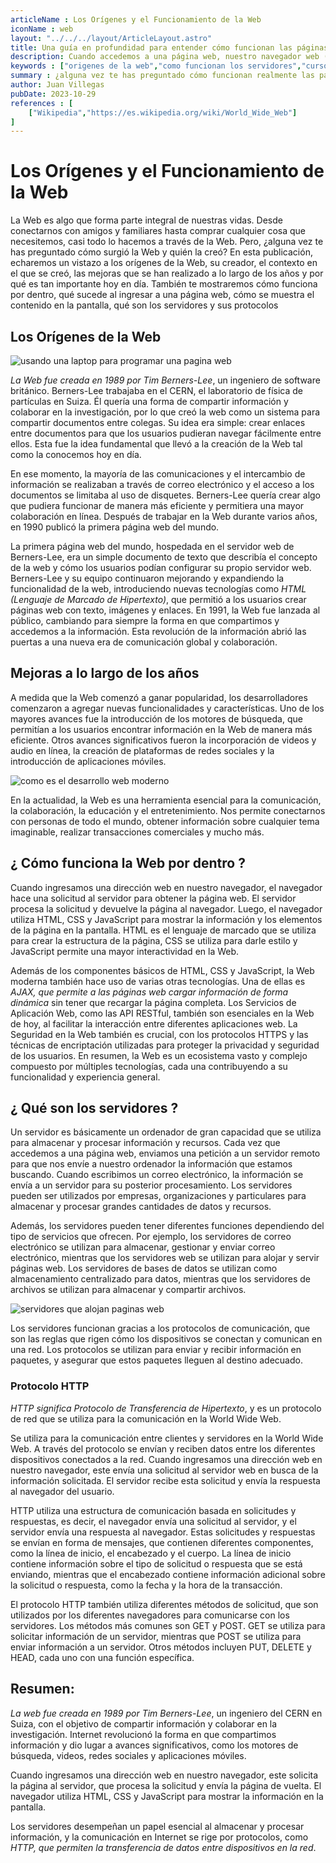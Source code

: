 ```yaml
---
articleName : Los Orígenes y el Funcionamiento de la Web
iconName : web
layout: "../../../layout/ArticleLayout.astro"
title: Una guía en profundidad para entender cómo funcionan las páginas web | ILoveJS
description: Cuando accedemos a una página web, nuestro navegador web (por ejemplo, Chrome, Firefox o Safari) se conecta al servidor alojado en la dirección de la página que estamos intentando acceder y solicita la descarga del documento HTML, CSS y JavaScript. Una vez que el servidor recibe esta petición, envía el documento completo al navegador. El navegador entonces analiza el documento y lo representa visualmente en la pantalla del usuario.
keywords : ["origenes de la web","como funcionan los servidores","curso de desarrollo web","quien creo la web","protocolos de transferencia","javascript","codigo web","desarrollo web","programacion web","historia de la web","html","css","javascript","funcionamiento de la web","como funciona internet"]
summary : ¿alguna vez te has preguntado cómo funcionan realmente las páginas web? En este articulo te hablaré sobre el funcionamiento de las páginas web y sus orígenes.
author: Juan Villegas
pubDate: 2023-10-29
references : [
    ["Wikipedia","https://es.wikipedia.org/wiki/World_Wide_Web"]
]
---
```


# Los Orígenes y el Funcionamiento de la Web

La Web es algo que forma parte integral de nuestras vidas. Desde conectarnos con amigos y familiares hasta comprar cualquier cosa que necesitemos, casi todo lo hacemos a través de la Web. Pero, ¿alguna vez te has preguntado cómo surgió la Web y quién la creó? En esta publicación, echaremos un vistazo a los orígenes de la Web, su creador, el contexto en el que se creó, las mejoras que se han realizado a lo largo de los años y por qué es tan importante hoy en día. También te mostraremos cómo funciona por dentro, qué sucede al ingresar a una página web, cómo se muestra el contenido en la pantalla, qué son los servidores y sus protocolos

## Los Orígenes de la Web

![usando una laptop para programar una pagina web](https://images.pexels.com/photos/5483077/pexels-photo-5483077.jpeg?auto=compress&cs=tinysrgb&w=1260&h=750&dpr=2)

*La Web fue creada en 1989 por Tim Berners-Lee*, un ingeniero de software británico. Berners-Lee trabajaba en el CERN, el laboratorio de física de partículas en Suiza. Él quería una forma de compartir información y colaborar en la investigación, por lo que creó la web como un sistema para compartir documentos entre colegas. Su idea era simple: crear enlaces entre documentos para que los usuarios pudieran navegar fácilmente entre ellos. Esta fue la idea fundamental que llevó a la creación de la Web tal como la conocemos hoy en día.


En ese momento, la mayoría de las comunicaciones y el intercambio de información se realizaban a través de correo electrónico y el acceso a los documentos se limitaba al uso de disquetes. Berners-Lee quería crear algo que pudiera funcionar de manera más eficiente y permitiera una mayor colaboración en línea. Después de trabajar en la Web durante varios años, en 1990 publicó la primera página web del mundo.

La primera página web del mundo, hospedada en el servidor web de Berners-Lee, era un simple documento de texto que describía el concepto de la web y cómo los usuarios podían configurar su propio servidor web. Berners-Lee y su equipo continuaron mejorando y expandiendo la funcionalidad de la web, introduciendo nuevas tecnologías como *HTML (Lenguaje de Marcado de Hipertexto)*, que permitió a los usuarios crear páginas web con texto, imágenes y enlaces. En 1991, la Web fue lanzada al público, cambiando para siempre la forma en que compartimos y accedemos a la información. Esta revolución de la información abrió las puertas a una nueva era de comunicación global y colaboración.

## Mejoras a lo largo de los años

A medida que la Web comenzó a ganar popularidad, los desarrolladores comenzaron a agregar nuevas funcionalidades y características. Uno de los mayores avances fue la introducción de los motores de búsqueda, que permitían a los usuarios encontrar información en la Web de manera más eficiente. Otros avances significativos fueron la incorporación de videos y audio en línea, la creación de plataformas de redes sociales y la introducción de aplicaciones móviles.

![como es el desarrollo web moderno](https://images.pexels.com/photos/577585/pexels-photo-577585.jpeg?auto=compress&cs=tinysrgb&w=1260&h=750&dpr=2)

En la actualidad, la Web es una herramienta esencial para la comunicación, la colaboración, la educación y el entretenimiento. Nos permite conectarnos con personas de todo el mundo, obtener información sobre cualquier tema imaginable, realizar transacciones comerciales y mucho más.

## ¿ Cómo funciona la Web por dentro ?

Cuando ingresamos una dirección web en nuestro navegador, el navegador hace una solicitud al servidor para obtener la página web. El servidor procesa la solicitud y devuelve la página al navegador. Luego, el navegador utiliza HTML, CSS y JavaScript para mostrar la información y los elementos de la página en la pantalla. HTML es el lenguaje de marcado que se utiliza para crear la estructura de la página, CSS se utiliza para darle estilo y JavaScript permite una mayor interactividad en la Web.

Además de los componentes básicos de HTML, CSS y JavaScript, la Web moderna también hace uso de varias otras tecnologías. Una de ellas es *AJAX, que permite a las páginas web cargar información de forma dinámica* sin tener que recargar la página completa. Los Servicios de Aplicación Web, como las API RESTful, también son esenciales en la Web de hoy, al facilitar la interacción entre diferentes aplicaciones web. La Seguridad en la Web también es crucial, con los protocolos HTTPS y las técnicas de encriptación utilizadas para proteger la privacidad y seguridad de los usuarios. En resumen, la Web es un ecosistema vasto y complejo compuesto por múltiples tecnologías, cada una contribuyendo a su funcionalidad y experiencia general.

## ¿ Qué son los servidores ?

Un servidor es básicamente un ordenador de gran capacidad que se utiliza para almacenar y procesar información y recursos. Cada vez que accedemos a una página web, enviamos una petición a un servidor remoto para que nos envíe a nuestro ordenador la información que estamos buscando. Cuando escribimos un correo electrónico, la información se envía a un servidor para su posterior procesamiento. Los servidores pueden ser utilizados por empresas, organizaciones y particulares para almacenar y procesar grandes cantidades de datos y recursos.

Además, los servidores pueden tener diferentes funciones dependiendo del tipo de servicios que ofrecen. Por ejemplo, los servidores de correo electrónico se utilizan para almacenar, gestionar y enviar correo electrónico, mientras que los servidores web se utilizan para alojar y servir páginas web. Los servidores de bases de datos se utilizan como almacenamiento centralizado para datos, mientras que los servidores de archivos se utilizan para almacenar y compartir archivos.

![servidores que alojan paginas web](https://images.pexels.com/photos/325229/pexels-photo-325229.jpeg?auto=compress&cs=tinysrgb&w=1260&h=750&dpr=2)

Los servidores funcionan gracias a los protocolos de comunicación, que son las reglas que rigen cómo los dispositivos se conectan y comunican en una red. Los protocolos se utilizan para enviar y recibir información en paquetes, y asegurar que estos paquetes lleguen al destino adecuado.

### Protocolo HTTP

*HTTP significa Protocolo de Transferencia de Hipertexto*, y es un protocolo de red que se utiliza para la comunicación en la World Wide Web.

Se utiliza para la comunicación entre clientes y servidores en la World Wide Web. A través del protocolo se envían y reciben datos entre los diferentes dispositivos conectados a la red. Cuando ingresamos una dirección web en nuestro navegador, este envía una solicitud al servidor web en busca de la información solicitada. El servidor recibe esta solicitud y envía la respuesta al navegador del usuario.

HTTP utiliza una estructura de comunicación basada en solicitudes y respuestas, es decir, el navegador envía una solicitud al servidor, y el servidor envía una respuesta al navegador. Estas solicitudes y respuestas se envían en forma de mensajes, que contienen diferentes componentes, como la línea de inicio, el encabezado y el cuerpo. La línea de inicio contiene información sobre el tipo de solicitud o respuesta que se está enviando, mientras que el encabezado contiene información adicional sobre la solicitud o respuesta, como la fecha y la hora de la transacción.

El protocolo HTTP también utiliza diferentes métodos de solicitud, que son utilizados por los diferentes navegadores para comunicarse con los servidores. Los métodos más comunes son GET y POST. GET se utiliza para solicitar información de un servidor, mientras que POST se utiliza para enviar información a un servidor. Otros métodos incluyen PUT, DELETE y HEAD, cada uno con una función específica.

## Resumen:

*La web fue creada en 1989 por Tim Berners-Lee*, un ingeniero del CERN en Suiza, con el objetivo de compartir información y colaborar en la investigación. Internet revolucionó la forma en que compartimos información y dio lugar a avances significativos, como los motores de búsqueda, videos, redes sociales y aplicaciones móviles.

Cuando ingresamos una dirección web en nuestro navegador, este solicita la página al servidor, que procesa la solicitud y envía la página de vuelta. El navegador utiliza HTML, CSS y JavaScript para mostrar la información en la pantalla.

Los servidores desempeñan un papel esencial al almacenar y procesar información, y la comunicación en Internet se rige por protocolos, como *HTTP, que permiten la transferencia de datos entre dispositivos en la red*.